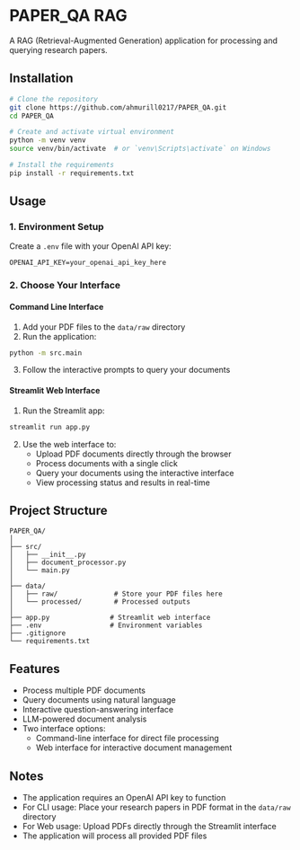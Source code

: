 # PAPER_QA RAG

A RAG (Retrieval-Augmented Generation) application for processing and querying research papers.

## Installation

```bash
# Clone the repository
git clone https://github.com/ahmurill0217/PAPER_QA.git
cd PAPER_QA

# Create and activate virtual environment
python -m venv venv
source venv/bin/activate  # or `venv\Scripts\activate` on Windows

# Install the requirements
pip install -r requirements.txt
```

## Usage

### 1. Environment Setup
Create a `.env` file with your OpenAI API key:
```
OPENAI_API_KEY=your_openai_api_key_here
```

### 2. Choose Your Interface

#### Command Line Interface
1. Add your PDF files to the `data/raw` directory
2. Run the application:
```bash
python -m src.main
```
3. Follow the interactive prompts to query your documents

#### Streamlit Web Interface
1. Run the Streamlit app:
```bash
streamlit run app.py
```
2. Use the web interface to:
   - Upload PDF documents directly through the browser
   - Process documents with a single click
   - Query your documents using the interactive interface
   - View processing status and results in real-time

## Project Structure

```
PAPER_QA/
│
├── src/
│   ├── __init__.py
│   ├── document_processor.py
│   └── main.py
│
├── data/
│   ├── raw/              # Store your PDF files here
│   └── processed/        # Processed outputs
│
├── app.py               # Streamlit web interface
├── .env                 # Environment variables
├── .gitignore
└── requirements.txt
```

## Features

- Process multiple PDF documents
- Query documents using natural language
- Interactive question-answering interface
- LLM-powered document analysis
- Two interface options:
  - Command-line interface for direct file processing
  - Web interface for interactive document management

## Notes

- The application requires an OpenAI API key to function
- For CLI usage: Place your research papers in PDF format in the `data/raw` directory
- For Web usage: Upload PDFs directly through the Streamlit interface
- The application will process all provided PDF files